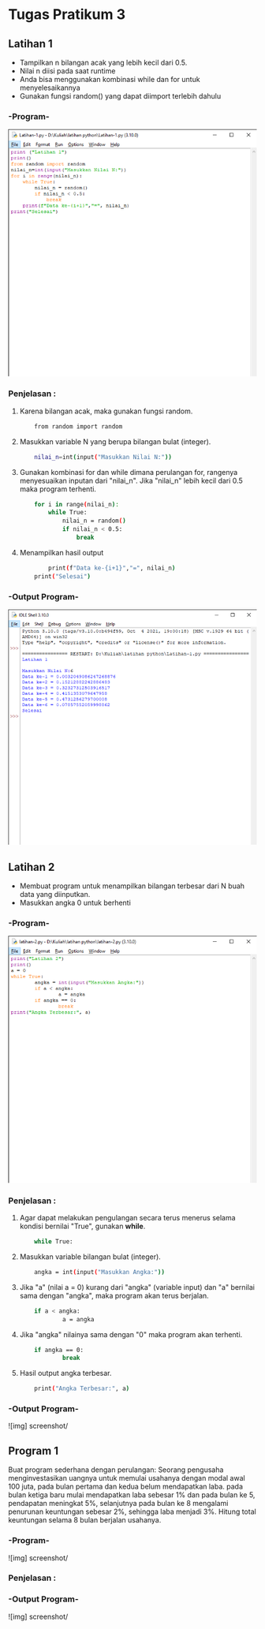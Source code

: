 # Tugas Pratikum 3

<h2>Latihan 1</h2>

<ul type=’disc’>
    <li>Tampilkan n bilangan acak yang lebih kecil dari 0.5.</li>
    <li>Nilai n diisi pada saat runtime</li>
    <li>Anda bisa menggunakan kombinasi while dan for untuk menyelesaikannya</li>
    <li>Gunakan fungsi random() yang dapat diimport terlebih dahulu</li>
</ul>

<h3>-Program-</h3>

![Gambar 1](screenshot/1.png)

<h3>Penjelasan :</h3>

1. Karena bilangan acak, maka gunakan fungsi random.
    ```bash
		from random import random
	```

2. Masukkan variable N yang berupa bilangan bulat (integer).
	
    ```bash
		nilai_n=int(input("Masukkan Nilai N:"))
	```
3. Gunakan kombinasi for dan while dimana perulangan for, rangenya menyesuaikan inputan dari "nilai_n". Jika "nilai_n" lebih kecil dari 0.5 maka program terhenti.
	
    ```bash
		for i in range(nilai_n):
    		while True:
       			nilai_n = random()
       			if nilai_n < 0.5:
           			break
	```
4. Menampilkan hasil output
	```bash
		    print(f"Data ke-{i+1}","=", nilai_n)
        print("Selesai")	
	```
<h3>-Output Program-</h3>

![Gambar 2](screenshot/2.png)

<h2>Latihan 2</h2>

<ul type=’disc’>
    <li>Membuat program untuk menampilkan bilangan terbesar dari N buah data yang diinputkan.</li>
    <li>Masukkan angka 0 untuk berhenti</li>
</ul>

<h3>-Program-</h3>

![Gambar 3](screenshot/2-1.png)

<h3>Penjelasan :</h3>

1. Agar dapat melakukan pengulangan secara terus menerus selama kondisi bernilai "True", gunakan <b>while</b>.

    ```bash
        while True:
    ```

2. Masukkan variable bilangan bulat (integer).

    ```bash
        angka = int(input("Masukkan Angka:"))
    ```

3. Jika "a" (nilai a = 0) kurang dari "angka" (variable input) dan "a" bernilai sama dengan "angka", maka program akan terus berjalan. 

    ```bash
        if a < angka:
                a = angka
    ```
4. Jika "angka" nilainya sama dengan "0" maka program akan terhenti.

    ```bash
        if angka == 0:
                break
    ```
5. Hasil output angka terbesar.

    ```bash
        print("Angka Terbesar:", a)
    ```

<h3>-Output Program-</h3>

![img] screenshot/

<h2>Program 1</h2>

<p>Buat program sederhana dengan perulangan: 
Seorang pengusaha menginvestasikan uangnya untuk memulai usahanya dengan
modal awal 100 juta, pada bulan pertama dan kedua belum mendapatkan laba. pada
bulan ketiga baru mulai mendapatkan laba sebesar 1% dan pada bulan ke 5,
pendapatan meningkat 5%, selanjutnya pada bulan ke 8 mengalami penurunan
keuntungan sebesar 2%, sehingga laba menjadi 3%. Hitung total keuntungan selama 8
bulan berjalan usahanya.</p>

<h3>-Program-</h3>

![img] screenshot/

<h3>Penjelasan :</h3>

<h3>-Output Program-</h3>

![img] screenshot/
